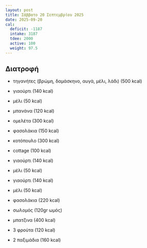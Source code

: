 ```yaml
---
layout: post
title: Σάββατο 20 Σεπτεμβρίου 2025
date: 2025-09-20
cal:
  deficit: -1187
  intake: 3187
  tdee: 2000
  active: 100
  weight: 97.5
---
```

## Διατροφή

- τηγανήτες (βρώμη, δαμάσκηνο, αυγά, μέλι, λάδι) (500 kcal)
- γιαούρτι (140 kcal)
- μέλι (50 kcal)
- μπανάνα (120 kcal) 


- ομελέτα (300 kcal)


- φασολάκια (150 kcal)
- κοτόπουλο (300 kcal)
- cottage (100 kcal)

- γιαούρτι (140 kcal)
- μέλι (50 kcal)

- γιαούρτι (140 kcal)
- μέλι (50 kcal)


- φασολάκια (220 kcal)
- σωλομός (120gr ωμός)
- μπατζινα (400 kcal)
- 3 φρούτα (120 kcal)
- 2 παξιμάδια (160 kcal)

